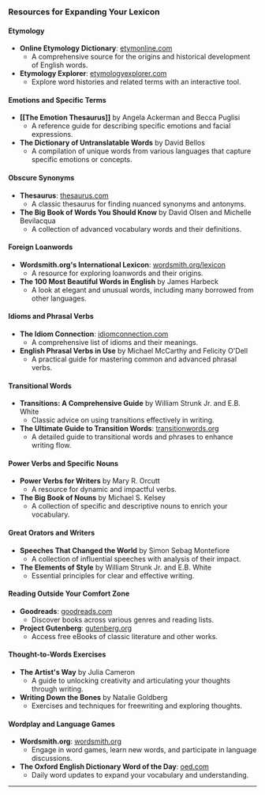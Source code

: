 
### **Resources for Expanding Your Lexicon**

#### **Etymology**
- **Online Etymology Dictionary**: [etymonline.com](https://www.etymonline.com)
  - A comprehensive source for the origins and historical development of English words.
- **Etymology Explorer**: [etymologyexplorer.com](https://www.etymologyexplorer.com)
  - Explore word histories and related terms with an interactive tool.

#### **Emotions and Specific Terms**
- **[[The Emotion Thesaurus]]** by Angela Ackerman and Becca Puglisi
  - A reference guide for describing specific emotions and facial expressions.
- **The Dictionary of Untranslatable Words** by David Bellos
  - A compilation of unique words from various languages that capture specific emotions or concepts.

#### **Obscure Synonyms**
- **Thesaurus**: [thesaurus.com](https://www.thesaurus.com)
  - A classic thesaurus for finding nuanced synonyms and antonyms.
- **The Big Book of Words You Should Know** by David Olsen and Michelle Bevilacqua
  - A collection of advanced vocabulary words and their definitions.

#### **Foreign Loanwords**
- **Wordsmith.org's International Lexicon**: [wordsmith.org/lexicon](https://wordsmith.org/lexicon)
  - A resource for exploring loanwords and their origins.
- **The 100 Most Beautiful Words in English** by James Harbeck
  - A look at elegant and unusual words, including many borrowed from other languages.

#### **Idioms and Phrasal Verbs**
- **The Idiom Connection**: [idiomconnection.com](https://www.idiomconnection.com)
  - A comprehensive list of idioms and their meanings.
- **English Phrasal Verbs in Use** by Michael McCarthy and Felicity O'Dell
  - A practical guide for mastering common and advanced phrasal verbs.

#### **Transitional Words**
- **Transitions: A Comprehensive Guide** by William Strunk Jr. and E.B. White
  - Classic advice on using transitions effectively in writing.
- **The Ultimate Guide to Transition Words**: [transitionwords.org](https://transitionwords.org)
  - A detailed guide to transitional words and phrases to enhance writing flow.

#### **Power Verbs and Specific Nouns**
- **Power Verbs for Writers** by Mary R. Orcutt
  - A resource for dynamic and impactful verbs.
- **The Big Book of Nouns** by Michael S. Kelsey
  - A collection of specific and descriptive nouns to enrich your vocabulary.

#### **Great Orators and Writers**
- **Speeches That Changed the World** by Simon Sebag Montefiore
  - A collection of influential speeches with analysis of their impact.
- **The Elements of Style** by William Strunk Jr. and E.B. White
  - Essential principles for clear and effective writing.

#### **Reading Outside Your Comfort Zone**
- **Goodreads**: [goodreads.com](https://www.goodreads.com)
  - Discover books across various genres and reading lists.
- **Project Gutenberg**: [gutenberg.org](https://www.gutenberg.org)
  - Access free eBooks of classic literature and other works.

#### **Thought-to-Words Exercises**
- **The Artist's Way** by Julia Cameron
  - A guide to unlocking creativity and articulating your thoughts through writing.
- **Writing Down the Bones** by Natalie Goldberg
  - Exercises and techniques for freewriting and exploring thoughts.

#### **Wordplay and Language Games**
- **Wordsmith.org**: [wordsmith.org](https://www.wordsmith.org)
  - Engage in word games, learn new words, and participate in language discussions.
- **The Oxford English Dictionary Word of the Day**: [oed.com](https://www.oed.com)
  - Daily word updates to expand your vocabulary and understanding.

---